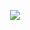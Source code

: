 <p align="center">
  <img src="https://github.com/user-attachments/assets/8c73dbf9-d4d0-4407-b39c-dfc108b7f55e">
</p>
